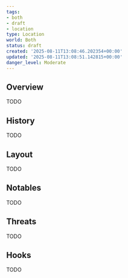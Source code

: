 ```yaml
---
tags:
- both
- draft
- location
type: Location
world: Both
status: draft
created: '2025-08-11T13:08:46.202354+00:00'
updated: '2025-08-11T13:08:51.142815+00:00'
danger_level: Moderate
---
```



## Overview

TODO
## History

TODO
## Layout

TODO
## Notables

TODO
## Threats

TODO
## Hooks

TODO
